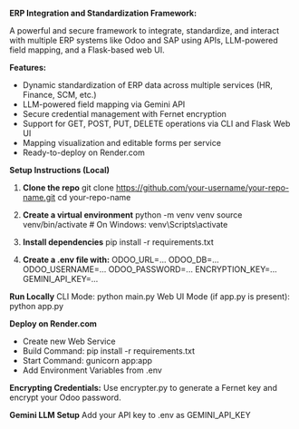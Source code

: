 **ERP Integration and Standardization Framework:**

A powerful and secure framework to integrate, standardize, and interact with multiple ERP systems like Odoo and SAP 
using APIs, LLM-powered field mapping, and a Flask-based web UI.
 
**Features:**
- Dynamic standardization of ERP data across multiple services (HR, Finance, SCM, etc.)
- LLM-powered field mapping via Gemini API
- Secure credential management with Fernet encryption
- Support for GET, POST, PUT, DELETE operations via CLI and Flask Web UI
- Mapping visualization and editable forms per service
- Ready-to-deploy on Render.com
  
 **Setup Instructions (Local)**
 
 1. **Clone the repo**
   git clone https://github.com/your-username/your-repo-name.git
   cd your-repo-name
 
 2. **Create a virtual environment**
   python -m venv venv
   source venv/bin/activate   # On Windows: venv\Scripts\activate
 
 3. **Install dependencies**
   pip install -r requirements.txt
 
 4. **Create a .env file with:**
   ODOO_URL=...
   ODOO_DB=...
   ODOO_USERNAME=...
   ODOO_PASSWORD=...
   ENCRYPTION_KEY=...
   GEMINI_API_KEY=...
 
 **Run Locally**
 CLI Mode: python main.py
 Web UI Mode (if app.py is present): python app.py
 
**Deploy on Render.com**
- Create new Web Service
- Build Command: pip install -r requirements.txt
- Start Command: gunicorn app:app
- Add Environment Variables from .env
  
 **Encrypting Credentials:**
 Use encrypter.py to generate a Fernet key and encrypt your Odoo password.
 
 **Gemini LLM Setup**
 Add your API key to .env as GEMINI_API_KEY
